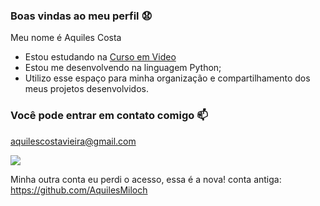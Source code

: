 ### Boas vindas ao meu perfil 😧

Meu nome é Aquiles Costa

- Estou estudando na [Curso em Video](https://www.cursoemvideo.com/)
- Estou me desenvolvendo na linguagem Python;
- Utilizo esse espaço para minha organização e compartilhamento dos meus projetos desenvolvidos.

### Você pode entrar em contato comigo 📫
aquilescostavieira@gmail.com

![](https://media.tenor.com/3wen1lf5mK8AAAAM/dragon-ball-z-goku.gif)

Minha outra conta eu perdi o acesso, essa é a nova!
conta antiga: https://github.com/AquilesMiloch
